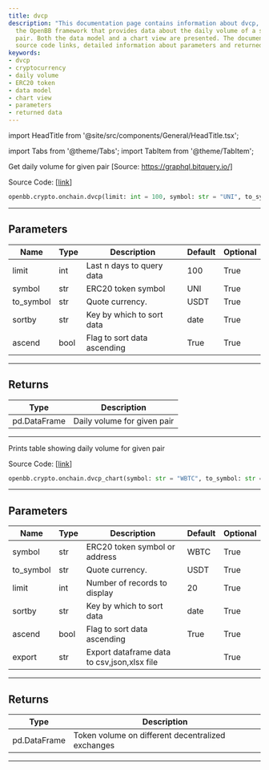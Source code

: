 ```yaml
---
title: dvcp
description: "This documentation page contains information about dvcp, a function from"
  the OpenBB framework that provides data about the daily volume of a specific cryptocurrency
  pair. Both the data model and a chart view are presented. The documentation includes
  source code links, detailed information about parameters and returned data.
keywords:
- dvcp
- cryptocurrency
- daily volume
- ERC20 token
- data model
- chart view
- parameters
- returned data
---
```


import HeadTitle from '@site/src/components/General/HeadTitle.tsx';

<HeadTitle title="crypto.onchain.dvcp - Reference | OpenBB SDK Docs" />

import Tabs from '@theme/Tabs';
import TabItem from '@theme/TabItem';

<Tabs>
<TabItem value="model" label="Model" default>

Get daily volume for given pair [Source: https://graphql.bitquery.io/]

Source Code: [[link](https://github.com/OpenBB-finance/OpenBBTerminal/tree/main/openbb_terminal/cryptocurrency/onchain/bitquery_model.py#L400)]

```python
openbb.crypto.onchain.dvcp(limit: int = 100, symbol: str = "UNI", to_symbol: str = "USDT", sortby: str = "date", ascend: bool = True)
```

---

## Parameters

| Name | Type | Description | Default | Optional |
| ---- | ---- | ----------- | ------- | -------- |
| limit | int | Last n days to query data | 100 | True |
| symbol | str | ERC20 token symbol | UNI | True |
| to_symbol | str | Quote currency. | USDT | True |
| sortby | str | Key by which to sort data | date | True |
| ascend | bool | Flag to sort data ascending | True | True |


---

## Returns

| Type | Description |
| ---- | ----------- |
| pd.DataFrame | Daily volume for given pair |
---

</TabItem>
<TabItem value="view" label="Chart">

Prints table showing daily volume for given pair

Source Code: [[link](https://github.com/OpenBB-finance/OpenBBTerminal/tree/main/openbb_terminal/cryptocurrency/onchain/bitquery_view.py#L87)]

```python
openbb.crypto.onchain.dvcp_chart(symbol: str = "WBTC", to_symbol: str = "USDT", limit: int = 20, sortby: str = "date", ascend: bool = True, export: str = "")
```

---

## Parameters

| Name | Type | Description | Default | Optional |
| ---- | ---- | ----------- | ------- | -------- |
| symbol | str | ERC20 token symbol or address | WBTC | True |
| to_symbol | str | Quote currency. | USDT | True |
| limit | int | Number of records to display | 20 | True |
| sortby | str | Key by which to sort data | date | True |
| ascend | bool | Flag to sort data ascending | True | True |
| export | str | Export dataframe data to csv,json,xlsx file |  | True |


---

## Returns

| Type | Description |
| ---- | ----------- |
| pd.DataFrame | Token volume on different decentralized exchanges |
---

</TabItem>
</Tabs>
